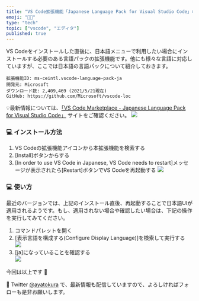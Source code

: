 ```yaml
---
title: "VS Code拡張機能「Japanese Language Pack for Visual Studio Code」の紹介"
emoji: "👩‍💻"
type: "tech"
topic: ["vscode", "エディタ"]
published: true
---
```


VS Codeをインストールした直後に、日本語メニューで利用したい場合にインストールする必要のある言語パックの拡張機能です。他にも様々な言語に対応していますが、ここでは日本語の言語パックについて紹介しておきます。  

```
拡張機能ID: ms-ceintl.vscode-language-pack-ja  
開発元: Microsoft  
ダウンロード数: 2,409,469 (2021/5/21現在)  
GitHub: https://github.com/Microsoft/vscode-loc  
```
💡最新情報については、[「VS Code Marketplace - Japanese Language Pack for Visual Studio Code」](https://marketplace.visualstudio.com/items?itemName=MS-CEINTL.vscode-language-pack-ja) サイトをご確認ください。
![](https://storage.googleapis.com/zenn-user-upload/d9natp5caogd99hioa866p1zeeki) 

### 💻 インストール方法
1. VS Codeの拡張機能アイコンから本拡張機能を検索する
2. [Install]ボタンからする
3. [In order to use VS Code in Japanese, VS Code needs to restart]メッセージが表示されたら[Restart]ボタンでVS Codeを再起動する
![](https://storage.googleapis.com/zenn-user-upload/z7hyteqnwg9z12e0qnva7qoi6xkr)

### 💻 使い方
最近のバージョンでは、上記のインストール直後、再起動することで日本語UIが適用されるようです。もし、適用されない場合や確認したい場合は、下記の操作を実行してみてください。  
1. コマンドパレットを開く  
2. [表示言語を構成する(Configure Display Language)]を検索して実行する  
![](https://storage.googleapis.com/zenn-user-upload/4kf9cf5fhecx5okpp23txoqnyxhp) 
3. [ja]になっていることを確認する  
![](https://storage.googleapis.com/zenn-user-upload/vbgqf4m7rlrpspzfov7z8abjqjs6)

今回は以上です 🙌

📱 Twitter [@ayatokura](https://twitter.com/ayatokura) で、最新情報も配信していますので、よろしければフォローも是非お願いします。